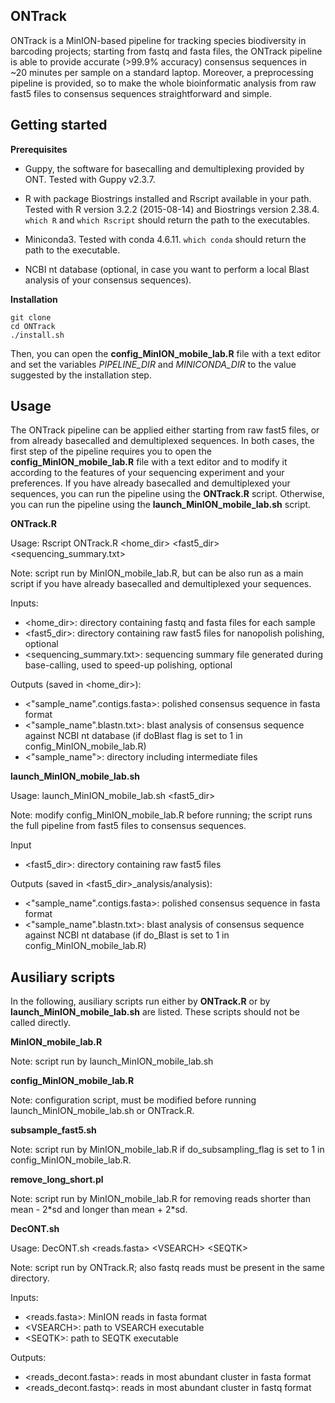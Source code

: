 ## ONTrack

ONTrack is a MinION-based pipeline for tracking species biodiversity in barcoding projects; starting from fastq and fasta files, the ONTrack pipeline is able to provide accurate (>99.9% accuracy) consensus sequences in ~20 minutes per sample on a standard laptop. Moreover, a preprocessing pipeline is provided, so to make the whole bioinformatic analysis from raw fast5 files to consensus sequences straightforward and simple.

## Getting started

**Prerequisites**

* Guppy, the software for basecalling and demultiplexing provided by ONT. Tested with Guppy v2.3.7.

* R with package Biostrings installed and Rscript available in your path.
Tested with R version 3.2.2 (2015-08-14) and Biostrings version 2.38.4.
```which R``` and ```which Rscript``` should return the path to the executables.

* Miniconda3.
Tested with conda 4.6.11.
```which conda``` should return the path to the executable.

* NCBI nt database (optional, in case you want to perform a local Blast analysis of your consensus sequences).

**Installation**

```
git clone
cd ONTrack
./install.sh
```

Then, you can open the **config_MinION_mobile_lab.R** file with a text editor and set the variables _PIPELINE_DIR_ and _MINICONDA_DIR_ to the value suggested by the installation step.

## Usage

The ONTrack pipeline can be applied either starting from raw fast5 files, or from already basecalled and demultiplexed sequences.
In both cases, the first step of the pipeline requires you to open the **config_MinION_mobile_lab.R** file with a text editor and to modify it according to the features of your sequencing experiment and your preferences.
If you have already basecalled and demultiplexed your sequences, you can run the pipeline using the **ONTrack.R** script.
Otherwise, you can run the pipeline using the **launch_MinION_mobile_lab.sh** script.

**ONTrack.R**

Usage: Rscript ONTrack.R \<home_dir\> \<fast5_dir\> \<sequencing_summary.txt\>

Note: script run by MinION_mobile_lab.R, but can be also run as a main script if you have already basecalled and demultiplexed your sequences.

Inputs:
* \<home_dir\>: directory containing fastq and fasta files for each sample
* \<fast5_dir\>: directory containing raw fast5 files for nanopolish polishing, optional
* \<sequencing_summary.txt\>: sequencing summary file generated during base-calling, used to speed-up polishing, optional

Outputs (saved in <home_dir>):
* \<"sample_name".contigs.fasta\>: polished consensus sequence in fasta format
* \<"sample_name".blastn.txt\>: blast analysis of consensus sequence against NCBI nt database (if doBlast flag is set to 1 in config_MinION_mobile_lab.R)
* \<"sample_name"\>: directory including intermediate files

**launch_MinION_mobile_lab.sh**

Usage:
launch_MinION_mobile_lab.sh \<fast5_dir\>

Note: modify config_MinION_mobile_lab.R before running; the script runs the full pipeline from fast5 files to consensus sequences.

Input
* \<fast5_dir\>: directory containing raw fast5 files

Outputs (saved in \<fast5_dir\>_analysis/analysis):
* \<"sample_name".contigs.fasta\>: polished consensus sequence in fasta format
* \<"sample_name".blastn.txt\>: blast analysis of consensus sequence against NCBI nt database (if do_Blast is set to 1 in config_MinION_mobile_lab.R)

## Ausiliary scripts

In the following, ausiliary scripts run either by **ONTrack.R** or by **launch_MinION_mobile_lab.sh** are listed. These scripts should not be called directly.

**MinION_mobile_lab.R**

Note: script run by launch_MinION_mobile_lab.sh

**config_MinION_mobile_lab.R**

Note: configuration script, must be modified before running launch_MinION_mobile_lab.sh or ONTrack.R.

**subsample_fast5.sh**

Note: script run by MinION_mobile_lab.R if do_subsampling_flag is set to 1 in config_MinION_mobile_lab.R.

**remove_long_short.pl**

Note: script run by MinION_mobile_lab.R for removing reads shorter than mean - 2\*sd and longer than mean + 2\*sd.

**DecONT.sh**

Usage: DecONT.sh \<reads.fasta\> \<VSEARCH\> \<SEQTK\>

Note: script run by ONTrack.R; also fastq reads must be present in the same directory.

Inputs:
* \<reads.fasta\>: MinION reads in fasta format
* \<VSEARCH\>: path to VSEARCH executable
* \<SEQTK\>: path to SEQTK executable

Outputs:
* \<reads_decont.fasta\>: reads in most abundant cluster in fasta format
* \<reads_decont.fastq\>: reads in most abundant cluster in fastq format
